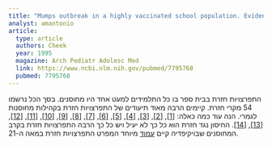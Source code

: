 ```yaml
---
title: "Mumps outbreak in a highly vaccinated school population. Evidence for large-scale vaccination failure"
analyst: amantonio
article:
  type: article
  authors: Cheek
  year: 1995
  magazine: Arch Pediatr Adolesc Med
  link: https://www.ncbi.nlm.nih.gov/pubmed/7795768
  pubmed: 7795768
---
```


התפרצויות חזרת בבית ספר בו כל התלמידים למעט אחד היו מחוסנים. בסך הכל נרשמו 54 מקרי חזרת.
קיימים הרבה מאוד תיעודים של התפרצויות חזרת בקהילות מחוסנות לגמרי. הנה עוד כמה כאלה:
[[1]](https://academic.oup.com/cid/article-abstract/64/4/408/2631868/Mumps-Outbreak-Among-a-Highly-Vaccinated), [[2]](https://academic.oup.com/cid/article/47/11/1458/282575/Mumps-Outbreaks-in-Vaccinated-Populations-Are), [[3]](https://academic.oup.com/jid/article-abstract/169/1/77/896282), [[4]](http://www.eurosurveillance.org/content/10.2807/ese.15.17.19554-en), [[5]](https://www.ncbi.nlm.nih.gov/pubmed/23099425), [[6]](https://www.mja.com.au/journal/2009/191/7/prolonged-mumps-outbreak-among-highly-vaccinated-aboriginal-people-kimberley), [[7]](https://www.cdc.gov/mmwr/volumes/65/wr/mm6529a2.htm), [[8]](https://www.ncbi.nlm.nih.gov/pubmed/1861205), [[9]](https://www.ncbi.nlm.nih.gov/pubmed/16940266/), [[10]](https://www.ncbi.nlm.nih.gov/pubmed/9312835/), [[11]](https://www.ncbi.nlm.nih.gov/pmc/articles/PMC4140044/), [[12]](https://www.ncbi.nlm.nih.gov/pubmed/25391635/), [[13]](https://www.ncbi.nlm.nih.gov/pmc/articles/PMC5299122/), [[14]](https://www.ncbi.nlm.nih.gov/pubmed/22579874).
החיסון נגד חזרת הוא כל כך לא יעיל ויש כל כך הרבה התפרצויות חזרת בקרב המחוסנים שבויקיפדיה קיים [עמוד](https://en.wikipedia.org/wiki/Mumps_outbreaks_in_the_21st_century) מיוחד המפרט התפרצויות חזרת במאה ה-21.
